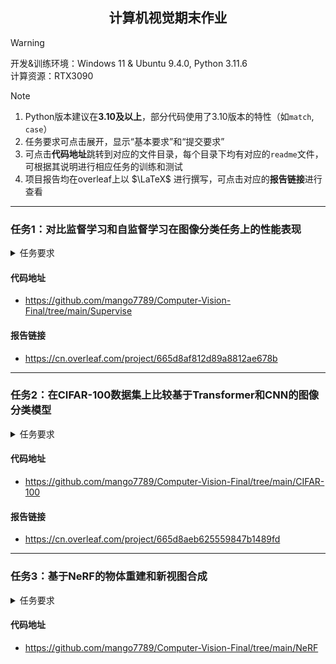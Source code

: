 <h2 align="center"> 计算机视觉期末作业 </h2>

> [!WARNING]
> 开发&训练环境：Windows 11 & Ubuntu 9.4.0, Python 3.11.6   
> 计算资源：RTX3090

> [!NOTE]
> 1. Python版本建议在**3.10及以上**，部分代码使用了3.10版本的特性（如`match`, `case`）  
> 2. 任务要求可点击展开，显示“基本要求”和“提交要求”   
> 3. 可点击**代码地址**跳转到对应的文件目录，每个目录下均有对应的`readme`文件，可根据其说明进行相应任务的训练和测试 
> 4. 项目报告均在overleaf上以 $\LaTeX$ 进行撰写，可点击对应的**报告链接**进行查看

---

### 任务1：对比监督学习和自监督学习在图像分类任务上的性能表现

<details>
<summary> 任务要求 </summary>

#### 基本要求：
- 实现任一自监督学习算法并使用该算法在自选的数据集上训练ResNet-18，随后在CIFAR-100数据集中使用Linear Classification Protocol对其性能进行评测；
- 将上述结果与在ImageNet数据集上采用监督学习训练得到的表征在相同的协议下进行对比，并比较二者相对于在CIFAR-100数据集上从零开始以监督学习方式进行训练所带来的提升；
- 尝试不同的超参数组合，探索自监督预训练数据集规模对性能的影响；

#### 提交要求：
- 提交pdf格式的实验报告，报告中除对模型、数据集和实验结果的基本介绍外，还应包含用Tensorboard可视化的训练过程中的loss曲线变化以及Linear classification过程中accuracy的变化；
- 代码提交到自己的public github repo，repo的readme中应清晰指明如何进行训练和测试，训练好的模型权重上传到百度云/google drive等网盘，实验报告内应包含实验代码所在的github repo链接及模型权重的下载地址。

</details>

#### 代码地址
- https://github.com/mango7789/Computer-Vision-Final/tree/main/Supervise

#### 报告链接
- https://cn.overleaf.com/project/665d8af812d89a8812ae678b

---

### 任务2：在CIFAR-100数据集上比较基于Transformer和CNN的图像分类模型

<details>
<summary> 任务要求 </summary>

#### 基本要求：
- 分别基于CNN和Transformer架构实现具有相近参数量的图像分类网络；
- 在CIFAR-100数据集上采用相同的训练策略对二者进行训练，其中数据增强策略中应包含CutMix；
- 尝试不同的超参数组合，尽可能提升各架构在CIFAR-100上的性能以进行合理的比较。

#### 提交要求：
- 提交pdf格式的实验报告，报告中除对模型、数据集和实验结果的介绍外，还应包含用Tensorboard可视化的训练过程中在训练集和验证集上的loss曲线和验证集上的Accuracy曲线；
- 报告中应提供详细的实验设置，如训练测试集划分、网络结构、batch size、learning rate、优化器、iteration、epoch、loss function、评价指标等。
- 代码提交到自己的public github repo，repo的readme中应清晰指明如何进行训练和测试，训练好的模型权重上传到百度云/google drive等网盘，实验报告内应包含实验代码所在的github repo链接及模型权重的下载地址。

</details>

#### 代码地址
- https://github.com/mango7789/Computer-Vision-Final/tree/main/CIFAR-100

#### 报告链接
- https://cn.overleaf.com/project/665d8aeb625559847b1489fd

---

### 任务3：基于NeRF的物体重建和新视图合成

<details>
<summary> 任务要求 </summary>

#### 基本要求：
- 选取身边的物体拍摄多角度图片/视频，并使用COLMAP估计相机参数，随后使用现成的框架进行训练；
- 基于训练好的NeRF渲染环绕物体的视频，并在预留的测试图片上评价定量结果。
  
#### 提交要求：
- 提交pdf格式的实验报告，报告中除对模型、数据和实验结果的介绍外，还应包含用Tensorboard可视化的训练过程中在训练集和测试集上的loss曲线，以及在测试集上的PSNR等指标；
- 报告中应提供详细的实验设置，如训练测试集划分、网络结构、batch size、learning rate、优化器、iteration、epoch、loss function、评价指标等。
- 代码提交到自己的public github repo，repo的readme中应清晰指明如何进行训练和测试，训练好的模型权重和渲染的视频上传到百度云/google drive等网盘，实验报告内应包含实验代码所在的github repo链接及模型权重和视频的下载地址。

</details>

#### 代码地址
- https://github.com/mango7789/Computer-Vision-Final/tree/main/NeRF